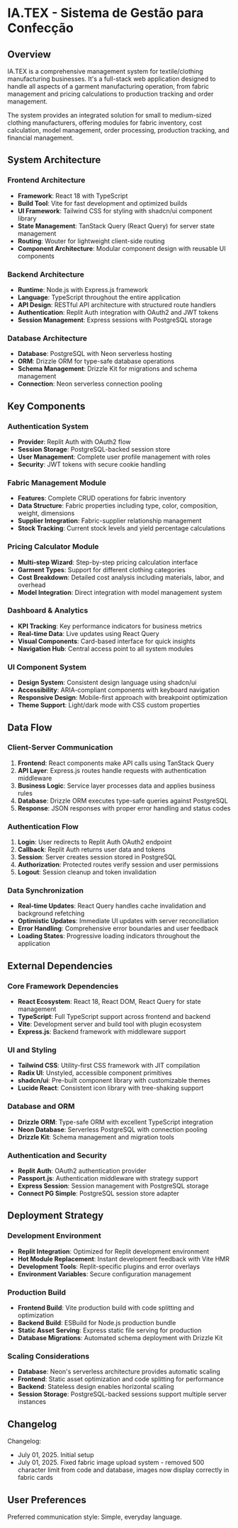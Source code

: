 # IA.TEX - Sistema de Gestão para Confecção

## Overview

IA.TEX is a comprehensive management system for textile/clothing manufacturing businesses. It's a full-stack web application designed to handle all aspects of a garment manufacturing operation, from fabric management and pricing calculations to production tracking and order management.

The system provides an integrated solution for small to medium-sized clothing manufacturers, offering modules for fabric inventory, cost calculation, model management, order processing, production tracking, and financial management.

## System Architecture

### Frontend Architecture
- **Framework**: React 18 with TypeScript
- **Build Tool**: Vite for fast development and optimized builds
- **UI Framework**: Tailwind CSS for styling with shadcn/ui component library
- **State Management**: TanStack Query (React Query) for server state management
- **Routing**: Wouter for lightweight client-side routing
- **Component Architecture**: Modular component design with reusable UI components

### Backend Architecture
- **Runtime**: Node.js with Express.js framework
- **Language**: TypeScript throughout the entire application
- **API Design**: RESTful API architecture with structured route handlers
- **Authentication**: Replit Auth integration with OAuth2 and JWT tokens
- **Session Management**: Express sessions with PostgreSQL storage

### Database Architecture
- **Database**: PostgreSQL with Neon serverless hosting
- **ORM**: Drizzle ORM for type-safe database operations
- **Schema Management**: Drizzle Kit for migrations and schema management
- **Connection**: Neon serverless connection pooling

## Key Components

### Authentication System
- **Provider**: Replit Auth with OAuth2 flow
- **Session Storage**: PostgreSQL-backed session store
- **User Management**: Complete user profile management with roles
- **Security**: JWT tokens with secure cookie handling

### Fabric Management Module
- **Features**: Complete CRUD operations for fabric inventory
- **Data Structure**: Fabric properties including type, color, composition, weight, dimensions
- **Supplier Integration**: Fabric-supplier relationship management
- **Stock Tracking**: Current stock levels and yield percentage calculations

### Pricing Calculator Module
- **Multi-step Wizard**: Step-by-step pricing calculation interface
- **Garment Types**: Support for different clothing categories
- **Cost Breakdown**: Detailed cost analysis including materials, labor, and overhead
- **Model Integration**: Direct integration with model management system

### Dashboard & Analytics
- **KPI Tracking**: Key performance indicators for business metrics
- **Real-time Data**: Live updates using React Query
- **Visual Components**: Card-based interface for quick insights
- **Navigation Hub**: Central access point to all system modules

### UI Component System
- **Design System**: Consistent design language using shadcn/ui
- **Accessibility**: ARIA-compliant components with keyboard navigation
- **Responsive Design**: Mobile-first approach with breakpoint optimization
- **Theme Support**: Light/dark mode with CSS custom properties

## Data Flow

### Client-Server Communication
1. **Frontend**: React components make API calls using TanStack Query
2. **API Layer**: Express.js routes handle requests with authentication middleware
3. **Business Logic**: Service layer processes data and applies business rules
4. **Database**: Drizzle ORM executes type-safe queries against PostgreSQL
5. **Response**: JSON responses with proper error handling and status codes

### Authentication Flow
1. **Login**: User redirects to Replit Auth OAuth2 endpoint
2. **Callback**: Replit Auth returns user data and tokens
3. **Session**: Server creates session stored in PostgreSQL
4. **Authorization**: Protected routes verify session and user permissions
5. **Logout**: Session cleanup and token invalidation

### Data Synchronization
- **Real-time Updates**: React Query handles cache invalidation and background refetching
- **Optimistic Updates**: Immediate UI updates with server reconciliation
- **Error Handling**: Comprehensive error boundaries and user feedback
- **Loading States**: Progressive loading indicators throughout the application

## External Dependencies

### Core Framework Dependencies
- **React Ecosystem**: React 18, React DOM, React Query for state management
- **TypeScript**: Full TypeScript support across frontend and backend
- **Vite**: Development server and build tool with plugin ecosystem
- **Express.js**: Backend framework with middleware support

### UI and Styling
- **Tailwind CSS**: Utility-first CSS framework with JIT compilation
- **Radix UI**: Unstyled, accessible component primitives
- **shadcn/ui**: Pre-built component library with customizable themes
- **Lucide React**: Consistent icon library with tree-shaking support

### Database and ORM
- **Drizzle ORM**: Type-safe ORM with excellent TypeScript integration
- **Neon Database**: Serverless PostgreSQL with connection pooling
- **Drizzle Kit**: Schema management and migration tools

### Authentication and Security
- **Replit Auth**: OAuth2 authentication provider
- **Passport.js**: Authentication middleware with strategy support
- **Express Session**: Session management with PostgreSQL storage
- **Connect PG Simple**: PostgreSQL session store adapter

## Deployment Strategy

### Development Environment
- **Replit Integration**: Optimized for Replit development environment
- **Hot Module Replacement**: Instant development feedback with Vite HMR
- **Development Tools**: Replit-specific plugins and error overlays
- **Environment Variables**: Secure configuration management

### Production Build
- **Frontend Build**: Vite production build with code splitting and optimization
- **Backend Build**: ESBuild for Node.js production bundle
- **Static Asset Serving**: Express static file serving for production
- **Database Migrations**: Automated schema deployment with Drizzle Kit

### Scaling Considerations
- **Database**: Neon's serverless architecture provides automatic scaling
- **Frontend**: Static asset optimization and code splitting for performance
- **Backend**: Stateless design enables horizontal scaling
- **Session Storage**: PostgreSQL-backed sessions support multiple server instances

## Changelog

Changelog:
- July 01, 2025. Initial setup
- July 01, 2025. Fixed fabric image upload system - removed 500 character limit from code and database, images now display correctly in fabric cards

## User Preferences

Preferred communication style: Simple, everyday language.